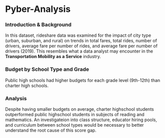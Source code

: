 # **Pyber-Analysis**

### Introduction & Background
In this dataset, rideshare data was examined for the impact of city type (urban, suburban, and rural) on trends in total fares, total rides, number of drivers, average fare per number of rides, and average fare per number of drivers (2019). This resembles what a data analyst may encounter in the **Transportation Mobility as a Service** industry.

### Budget by School Type and Grade
Public high schools had higher budgets for each grade level (9th-12th) than charter high schools.

### Analysis
Despite having smaller budgets on average, charter highschool students outperformed public highschool students in subjects of reading and mathematics. An investigateion into class structure, educator hiring pools, and curriculum between school types would be necessary to better understand the root cause of this score gap.
